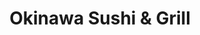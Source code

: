 ---
layout: place
title: "Okinawa Sushi & Grill"
permalink: /new-jersey/hoboken/okinawa-sushi-grill.html
stateAbbr: NJ
stateName: New Jersey
cityName: Hoboken
seo:
  name: "Okinawa Sushi & Grill"
  type: Restaurant
  links: http://okinawahoboken.com/
description: "Casual, contemporary eatery for specialty sushi rolls as well as Japanese, Thai & Chinese dishes. Looking for sushi in Hoboken, New Jersey? Check out Okinawa..."
place_id: ChIJ-98Dk1tXwokRf5MAEqU_OW0
photos:
  - name: >-
      places/ChIJ-98Dk1tXwokRf5MAEqU_OW0/photos/AeeoHcIA8j4pPFNT1SB5DA-8Fj0rKOWsDXm2QohXCEnHSY8UBWRxjtmXikTk6ynFLWSYeQYLyVIiJnJj7mnQfY0GYEUAB5YyKjjQR-RgFUzeLF1pv2ChfYuK2HdMTMqucQe1aSAy1aPy4cduAmRC8dHF6i-pfpGeUBvZsARZ_2sj3Mu_fXTwDMypuEAKqbB4RUCLlEFYu1jN8r5cY_uZioMZdxiKak7_Q06brEpqLt-jTHgYsCrsNTR7pRQenSUhYUaB_KjG3rA4WV1Son4El9qsCCLb3NoLEd1Oz5uWQINA4xWoiQ
    widthPx: 1152
    heightPx: 1536
    authorAttributions:
      - displayName: Okinawa Sushi & Grill
        uri: https://maps.google.com/maps/contrib/106988522959809342257
        photoUri: >-
          https://lh3.googleusercontent.com/a-/ALV-UjU9tdBQN1UbEtXnk1brAfT19DjIyr__a3ZUR-JWoskyqy-dokwh=s100-p-k-no-mo
    flagContentUri: >-
      https://www.google.com/local/imagery/report/?cb_client=maps_api_places.places_api&image_key=!1e10!2sAF1QipNpDKCYBb52j-zmMVoyYqQcOi0cLXge2KH8TISL&hl=en-US
    googleMapsUri: >-
      https://www.google.com/maps/place//data=!3m4!1e2!3m2!1sAF1QipNpDKCYBb52j-zmMVoyYqQcOi0cLXge2KH8TISL!2e10!4m2!3m1!1s0x89c2575b9303dffb:0x6d393fa51200937f
  - name: >-
      places/ChIJ-98Dk1tXwokRf5MAEqU_OW0/photos/AeeoHcKCPFhqJiNhq3k-YagVDYVtq29gYK2CGdDXvZHDkAnDlzGeS1XXnuszPbGSk3PVZ8zThc8kUriS0NHRHQvBotmP0ljik_VzafuIa7F4YGPv2tOgEHU5P_V2jYBkpvPULOM3S6zuCCbx61YMxfGghUe0zyaprjK7ez_X83mEF9gVRtYPySGGYZ_jEbzZRmGLUT8BRFWxUfDOJwQ_xzmuDnUVxAQtYCyZisu12jgwx4pDOMRRopkVb0XoQhEul0n0fFXPktbi-nI_stcxkIoy30uHsw4w6t9MrTEdzFZLEzlTEQ
    widthPx: 4032
    heightPx: 3024
    authorAttributions:
      - displayName: Okinawa Sushi & Grill
        uri: https://maps.google.com/maps/contrib/106988522959809342257
        photoUri: >-
          https://lh3.googleusercontent.com/a-/ALV-UjU9tdBQN1UbEtXnk1brAfT19DjIyr__a3ZUR-JWoskyqy-dokwh=s100-p-k-no-mo
    flagContentUri: >-
      https://www.google.com/local/imagery/report/?cb_client=maps_api_places.places_api&image_key=!1e10!2sAF1QipN63PU_pvZReowdpTs2h_i9QFDp30Qky3bO4NPw&hl=en-US
    googleMapsUri: >-
      https://www.google.com/maps/place//data=!3m4!1e2!3m2!1sAF1QipN63PU_pvZReowdpTs2h_i9QFDp30Qky3bO4NPw!2e10!4m2!3m1!1s0x89c2575b9303dffb:0x6d393fa51200937f
  - name: >-
      places/ChIJ-98Dk1tXwokRf5MAEqU_OW0/photos/AeeoHcKml9jWMHcSvMWJvi1g8BouaD-ysbrOXRbUCFuEzpoeIPmY0JyxBFmt7UvuWqqArQ91BXiKQvEW9XVBuRKGmko8If0NNTZYYfYw32XrXFBbTuSI33z0O-OxnrHxX8Oqb91Q3enT4cYnsT8_d_L-fWpWoCUcFDux_PWF03ouFdx6nGH2mKi7DpLEIuRrsWeOWtBIdvciYwTt-Yx7lHSNIPDaOcbaIQEgHGJxGMrdWQyCREmWQPiLQpQkLWkLsPWDEV8i1PjUcLUB9cmIKby9vZBvUUs1NCUrd00pS1cDzC80KQ
    widthPx: 960
    heightPx: 541
    authorAttributions:
      - displayName: Okinawa Sushi & Grill
        uri: https://maps.google.com/maps/contrib/106988522959809342257
        photoUri: >-
          https://lh3.googleusercontent.com/a-/ALV-UjU9tdBQN1UbEtXnk1brAfT19DjIyr__a3ZUR-JWoskyqy-dokwh=s100-p-k-no-mo
    flagContentUri: >-
      https://www.google.com/local/imagery/report/?cb_client=maps_api_places.places_api&image_key=!1e10!2sAF1QipNlhNmsVaOlQ0UP_a6pXlSGIR5bccWo4rOhnAzT&hl=en-US
    googleMapsUri: >-
      https://www.google.com/maps/place//data=!3m4!1e2!3m2!1sAF1QipNlhNmsVaOlQ0UP_a6pXlSGIR5bccWo4rOhnAzT!2e10!4m2!3m1!1s0x89c2575b9303dffb:0x6d393fa51200937f
  - name: >-
      places/ChIJ-98Dk1tXwokRf5MAEqU_OW0/photos/AeeoHcIimVQTW7nnsf1k8AjEvE_l8MFBwIuGRBQZX8fARjfZ-18i1PGtGJhXak6s8dofl09WrDKP63xFBUzmSXkO0Mx9R0J_USQ0ZerHgQKE3AlXTSwNkTgnTS7rPYrtodgDKoxX4aybJpVj3hl_enD6ojHv6zhof7MHWN0Zu-6ivoRsXvVpiNM1rCaG7t4XBrDxjL-q9hfW4MV_q_ZwlvCdtqyzb6Xq2hOGuof-HyX3NC-B6XhZcOKp92_6o2OYuPwGD0Vp4cAD2CQllHG25kVRwFs4U-_jpDt8VoWLlXUVkTvqEcCtleUSL28FXxBlTO9KYOYcgNM50U1qBzfAq2KaKiv205vxo16LIYWmkpRq8TZcQedJc5Cgnldd8QOX8_9SiB8_HQ5a7ule14S5WLQxvFY8alALnnKgRv3wg1aGLbY4iMpb
    widthPx: 4030
    heightPx: 2868
    authorAttributions:
      - displayName: Mina Farag
        uri: https://maps.google.com/maps/contrib/113477912574613727649
        photoUri: >-
          https://lh3.googleusercontent.com/a-/ALV-UjW4p_IChH8sgHY5c1obC9jFoh9xF5iKf00bJZawKBHIro8USTirjw=s100-p-k-no-mo
    flagContentUri: >-
      https://www.google.com/local/imagery/report/?cb_client=maps_api_places.places_api&image_key=!1e10!2sCIHM0ogKEICAgIDJmbuU3gE&hl=en-US
    googleMapsUri: >-
      https://www.google.com/maps/place//data=!3m4!1e2!3m2!1sCIHM0ogKEICAgIDJmbuU3gE!2e10!4m2!3m1!1s0x89c2575b9303dffb:0x6d393fa51200937f
  - name: >-
      places/ChIJ-98Dk1tXwokRf5MAEqU_OW0/photos/AeeoHcJ6tHLLebEBZP1ZioNy04120RC_E35s6Ir5KGy6h5ldN8SKsH6IwlgOeu4zcKz3S2bW2WLwNxko2KDel0Q6zCVmHAr_tyVcJXF7fIH8APWRyHpUJJIUrQ4c4wkgncPrri2pjhi9CoIaSTXhuK2D_afUp6K7nOpPwA9acrNzQC1TKxXSBj6Af2olmEkNPzjaze4avI1iFSwikE6YCnHkSrt47JWtrme_eojc3_Gy8-mm3zGqyLmP-G9pKg3Os7GQ1rlmuZ99u2qKrcbvF9NbZjIMN1Rv72tl_U0Io0kT8k-TthStHsHlnqjIRb2JoydJcF043gKAj_8lrnGtdjI4sXF4V_JhXzQHcmDGi7W8Gf4ikm-NMKGY1Gm0LwGhhZuamqAv7agTqGggsTpHkq3ZUV7cjTVBc6v-f-8B9n6lOHs-Eg
    widthPx: 1122
    heightPx: 927
    authorAttributions:
      - displayName: Daniel La Rosa
        uri: https://maps.google.com/maps/contrib/100085073599121798748
        photoUri: >-
          https://lh3.googleusercontent.com/a-/ALV-UjUJqcDUbFKTONPIKizyy4IhOilTiNPb0IJtLnylHcP_0SsJrCvm=s100-p-k-no-mo
    flagContentUri: >-
      https://www.google.com/local/imagery/report/?cb_client=maps_api_places.places_api&image_key=!1e10!2sCIHM0ogKEICAgIDfrqeLbQ&hl=en-US
    googleMapsUri: >-
      https://www.google.com/maps/place//data=!3m4!1e2!3m2!1sCIHM0ogKEICAgIDfrqeLbQ!2e10!4m2!3m1!1s0x89c2575b9303dffb:0x6d393fa51200937f
  - name: >-
      places/ChIJ-98Dk1tXwokRf5MAEqU_OW0/photos/AeeoHcI4lp9GnXZ4hZ1E6eSDoPqroH5WNrnHScVhLPBmNKtO-gCtJcH85W0ZYw57tCJ2tfeqlpcVyV9bWfYbfL297JPe6hFmAkqeD_INmNzJrxDfN3tHo-N68m389qIO7XxywVcaHTaJyUYrq209o3uTx_eqJpuf2LEUo5T1wMcZKLjsCBVXVl33Uo7-a_3S4mVLGhhxnPTS73DXtwpCSfrmyexlfH5OHliqHY36IBMWUUS0cqTCyerIzcb0PAGSSoE4zQCEpNH9jtQFTZXinphlKAsAL-hxj9F9WINraqtsiq91zjw1WPQTbpBMfhjIsdjBP-H9FERVOGpdG2NigIffzkQPbqetT-0vb3LtGT3ZUcTZsM-IpbJn_FKvapjlPCOpWd5PxyzXB-p4Ehl8msCIXaVUCwKXAIv-N6oPF6MiqeZWjIIV
    widthPx: 2252
    heightPx: 4000
    authorAttributions:
      - displayName: Luca De Simone
        uri: https://maps.google.com/maps/contrib/113567037528790477073
        photoUri: >-
          https://lh3.googleusercontent.com/a-/ALV-UjXP0NUjUDxFQiIvEelYWtdX0gzZ-OSEm2UxLRaX3cZ6gts-a7sD=s100-p-k-no-mo
    flagContentUri: >-
      https://www.google.com/local/imagery/report/?cb_client=maps_api_places.places_api&image_key=!1e10!2sCIHM0ogKEICAgICn-LuKjgE&hl=en-US
    googleMapsUri: >-
      https://www.google.com/maps/place//data=!3m4!1e2!3m2!1sCIHM0ogKEICAgICn-LuKjgE!2e10!4m2!3m1!1s0x89c2575b9303dffb:0x6d393fa51200937f
  - name: >-
      places/ChIJ-98Dk1tXwokRf5MAEqU_OW0/photos/AeeoHcLxeGGxB9tEGV8eNcgxXZr7ffakLIvcnrRn1-wG6fC3coSCtfbwuoYU6L4fKx_yDw1rJliOHmgqwTdoS6kb9_AF0Bg7WTe5vSsEZzKATavmrVr6mA2SCwDeY56nhbTtA6vzfkSmj7TvRqnAQlVVlWqAXMkM6a8n1cQz7_qgjSUysRUiP2HY4rSNG6stB3AUUvUiJaTy7UJZCHgHaxaIdhT7Vk6sa_GtULF2VHPGguGLjP3SfoarUf3eDDk6vLtieJs2mMXngdVr_1cZpm7IpB0v6q2nK7uIAKsOHp1NepKAVHtXKrlESWu7lNYESDwZUUD5HKKyD4svbx6wW6ge-ffUTiodqDOaMni7Nl4v0Ae2CxjufDawRzKyqnlpW1Br-fheEKabLD0-DoBzyVGeQoUL_NmYg3rh0I1y6eIxunN-Sayt
    widthPx: 4800
    heightPx: 3600
    authorAttributions:
      - displayName: Maryada Dutt
        uri: https://maps.google.com/maps/contrib/111684393399286729588
        photoUri: >-
          https://lh3.googleusercontent.com/a/ACg8ocLwYSKV8PSyq0tEzsGYFdXhvSwU8mrM0NwJxXU5DbukS_pfzg=s100-p-k-no-mo
    flagContentUri: >-
      https://www.google.com/local/imagery/report/?cb_client=maps_api_places.places_api&image_key=!1e10!2sCIHM0ogKEICAgICrwafEggE&hl=en-US
    googleMapsUri: >-
      https://www.google.com/maps/place//data=!3m4!1e2!3m2!1sCIHM0ogKEICAgICrwafEggE!2e10!4m2!3m1!1s0x89c2575b9303dffb:0x6d393fa51200937f
  - name: >-
      places/ChIJ-98Dk1tXwokRf5MAEqU_OW0/photos/AeeoHcJfM-SCVjIEONTh1jLxKIfsiU-zi8249s1qQ5Gr_qWuxcLIvZjx6Ks4u8f-6qK3bJXqPCs9NfpuknXkMDCt6_Rr4HHAcpgtMdb81jPw1Pdb9h121v7cCX60VPkDR4z4sHmRvAHKPewZrykqCcU_ZUoWCYTbMun4dvyunQ3qSPC0JdLy35LBSBrVnV8dannewi8ApLiNesDFKdBdMasOX_lR9Y6UOhViS4rZ0nqvYQRdcj2-YD_cGfB1jEwL4_YEsHWIWcJ5uzUGh3lhN4Aq_2r1b5ZSLe9Ddqey1L_-QKSarZCw8FwG-QexFKUjf_82kAC6bYGwLEpzstkEJee64Nk8-bXqYcG58OA_YETOlVGU9dOtCu3nQZydBxhNpNhxEEphatXR5J8IUynSwjdrDAdngQQyp8uRJNcATk-qXM9K4Q
    widthPx: 3264
    heightPx: 1472
    authorAttributions:
      - displayName: T K
        uri: https://maps.google.com/maps/contrib/100665887197907922739
        photoUri: >-
          https://lh3.googleusercontent.com/a/ACg8ocI4OIzB1uRo39gXTJIqEv-CYcghp4MKzqd3ufAes3eKq5en=s100-p-k-no-mo
    flagContentUri: >-
      https://www.google.com/local/imagery/report/?cb_client=maps_api_places.places_api&image_key=!1e10!2sCIHM0ogKEICAgICn5oG3Pw&hl=en-US
    googleMapsUri: >-
      https://www.google.com/maps/place//data=!3m4!1e2!3m2!1sCIHM0ogKEICAgICn5oG3Pw!2e10!4m2!3m1!1s0x89c2575b9303dffb:0x6d393fa51200937f
  - name: >-
      places/ChIJ-98Dk1tXwokRf5MAEqU_OW0/photos/AeeoHcKoCyx2wVp-7kudxh4zSKbjAP1NQgmkiqLuNKg92jysV1yEATJHV-Zzc_96-DgI_xtUFkwUzpY8Kmd5swVBVz7BoPsyiL9_IK0INAYlMmA46Q-O8jyrqzsYEsXoWoviyni8hUu3F9JyyIOfvvFGQsygfR7q5RJjFXI43TKVOkVA0gvALSmJ5qYOC2cXuXv8S40Ww_N-JpbOBy1lXuwZLfdE5LbQBt2FVtdxI-gu6sj48BGoyZNnYdzTL8tZ0UZCq5z7FTjKrq2j1On96zv4pDUhmq_ensDEqFabq-xt_DV323A46KnOEhVUemXv5fYDacm0hgjdBH2DdpmJyrJeWtxIziYlBLBcveafBBcUVwOdTDo2033KURpz3FA-bmfuJ5fWy1-pKmqC6fYiacQvAifi_BV9FtolLuclcK_ZvTvx36k
    widthPx: 2264
    heightPx: 3521
    authorAttributions:
      - displayName: Benjamin Lamac
        uri: https://maps.google.com/maps/contrib/109519331552379908084
        photoUri: >-
          https://lh3.googleusercontent.com/a/ACg8ocIMifH8qmh0C998g8v44_rvBKj1x2GBMoCcSl7N20FJ1qWu2Q=s100-p-k-no-mo
    flagContentUri: >-
      https://www.google.com/local/imagery/report/?cb_client=maps_api_places.places_api&image_key=!1e10!2sCIHM0ogKEICAgICjorOj6gE&hl=en-US
    googleMapsUri: >-
      https://www.google.com/maps/place//data=!3m4!1e2!3m2!1sCIHM0ogKEICAgICjorOj6gE!2e10!4m2!3m1!1s0x89c2575b9303dffb:0x6d393fa51200937f
  - name: >-
      places/ChIJ-98Dk1tXwokRf5MAEqU_OW0/photos/AeeoHcJReRU9TYn_ha7nSCI_tW63ltLDcEqrHgh0qMg9orV9DK-7bGmolx6k2wvvxY2LOw56MWVuLG9weQbchnMsueTXIRq7Af41k0w1JBEb5LdEF6298E4j0A2VnrHihPRYWZgqn_xt76sinA1EiX97mELeyvqtl0wWCBHDIiDASPUi6zF5jG8PhnNOyp4C5UWyljTuq9fWsNIGd2sJAzO13Pe4eEDxsHucwkCcF2KSOBIvqzTajyr3f37sy1iAF1TQyceAowCaJlyHInkWJFkMC3kcYD1ILdH8xsr78s_5ODYOQU6WUf6pinsG_yGWra1egcnG3jWqXKYzRJo_GO3MCe7_MSXJeINFRcG4h5kCbAdw-CHZ7XFQMr40MWS-52XpR_qFtpBThU9krq4h5LCawvL_1cdpaPR2lcFGQTL9E9W-pM8Q
    widthPx: 3648
    heightPx: 2736
    authorAttributions:
      - displayName: Kya Kaise
        uri: https://maps.google.com/maps/contrib/100802333237086440524
        photoUri: >-
          https://lh3.googleusercontent.com/a-/ALV-UjVzn82BAtq8dYePyOL7IrzAqyry4EDjX7HGtAJSTpJtvzTEDzc8=s100-p-k-no-mo
    flagContentUri: >-
      https://www.google.com/local/imagery/report/?cb_client=maps_api_places.places_api&image_key=!1e10!2sCIHM0ogKEICAgICu6Z2ZvAE&hl=en-US
    googleMapsUri: >-
      https://www.google.com/maps/place//data=!3m4!1e2!3m2!1sCIHM0ogKEICAgICu6Z2ZvAE!2e10!4m2!3m1!1s0x89c2575b9303dffb:0x6d393fa51200937f
address: 400 Newark St., Hoboken, NJ 07030, USA
street: 400 Newark St.
city: Hoboken
state: NJ
zip: '07030'
country: USA
neighborhood: null
latitude: '40.737540'
longitude: '-74.036910'
accessibility_options: null
business_status: OPERATIONAL
name: Okinawa Sushi & Grill
google_maps_links:
  directionsUri: >-
    https://www.google.com/maps/dir//''/data=!4m7!4m6!1m1!4e2!1m2!1m1!1s0x89c2575b9303dffb:0x6d393fa51200937f!3e0
  placeUri: https://maps.google.com/?cid=7870391802010833791
  writeAReviewUri: >-
    https://www.google.com/maps/place//data=!4m3!3m2!1s0x89c2575b9303dffb:0x6d393fa51200937f!12e1
  reviewsUri: >-
    https://www.google.com/maps/place//data=!4m4!3m3!1s0x89c2575b9303dffb:0x6d393fa51200937f!9m1!1b1
  photosUri: >-
    https://www.google.com/maps/place//data=!4m3!3m2!1s0x89c2575b9303dffb:0x6d393fa51200937f!10e5
primary_type: Japanese Restaurant
opening_hours:
  regular: null
  current: null
secondary_opening_hours:
  regular:
    weekdayDescriptions: null
    type: null
  current:
    weekdayDescriptions: null
    type: null
phone: (201) 222-0298
price_level: PRICE_LEVEL_MODERATE
price_range: null
rating: '4.1'
rating_count: 365
website: http://okinawahoboken.com/
reviews:
  - name: >-
      places/ChIJ-98Dk1tXwokRf5MAEqU_OW0/reviews/ChdDSUhNMG9nS0VJQ0FnSUNuLUx1S3RnRRAB
    relativePublishTimeDescription: 6 months ago
    rating: 5
    text:
      text: >-
        A pleasant surprise.

        Small sushi place in a Plaza in Hoboke, where with a little luck you can
        find parking.

        Good service, good food, fair prices.

        Above average sushi, away from the crowd of Washington street.
      languageCode: en
    originalText:
      text: >-
        A pleasant surprise.

        Small sushi place in a Plaza in Hoboke, where with a little luck you can
        find parking.

        Good service, good food, fair prices.

        Above average sushi, away from the crowd of Washington street.
      languageCode: en
    authorAttribution:
      displayName: Luca De Simone
      uri: https://www.google.com/maps/contrib/113567037528790477073/reviews
      photoUri: >-
        https://lh3.googleusercontent.com/a-/ALV-UjXP0NUjUDxFQiIvEelYWtdX0gzZ-OSEm2UxLRaX3cZ6gts-a7sD=s128-c0x00000000-cc-rp-mo-ba6
    publishTime: '2024-09-22T18:18:33.608103Z'
    flagContentUri: >-
      https://www.google.com/local/review/rap/report?postId=ChdDSUhNMG9nS0VJQ0FnSUNuLUx1S3RnRRAB&d=17924085&t=1
    googleMapsUri: >-
      https://www.google.com/maps/reviews/data=!4m6!14m5!1m4!2m3!1sChdDSUhNMG9nS0VJQ0FnSUNuLUx1S3RnRRAB!2m1!1s0x89c2575b9303dffb:0x6d393fa51200937f
  - name: >-
      places/ChIJ-98Dk1tXwokRf5MAEqU_OW0/reviews/ChZDSUhNMG9nS0VJQ0FnSUN2M3NlMWJnEAE
    relativePublishTimeDescription: 4 months ago
    rating: 5
    text:
      text: >-
        The food was excellent. I had some sushi & my friend had the chicken
        teriyaki. For appetizer we had vegetable dumplings. We shared some mochi
        for desert. Staff were friendly. Some parking is available which is
        great considering it's Hoboken. It's pretty easy to spot it as it is in
        a strip mall almost at the end.
      languageCode: en
    originalText:
      text: >-
        The food was excellent. I had some sushi & my friend had the chicken
        teriyaki. For appetizer we had vegetable dumplings. We shared some mochi
        for desert. Staff were friendly. Some parking is available which is
        great considering it's Hoboken. It's pretty easy to spot it as it is in
        a strip mall almost at the end.
      languageCode: en
    authorAttribution:
      displayName: Guy Z
      uri: https://www.google.com/maps/contrib/102413242899407823889/reviews
      photoUri: >-
        https://lh3.googleusercontent.com/a-/ALV-UjV-EfsTv1JhJQQGB4ssrX91AcshwfZXW89Kn9jMMGdZWWWUE12rTQ=s128-c0x00000000-cc-rp-mo-ba6
    publishTime: '2024-12-11T11:17:03.518462Z'
    flagContentUri: >-
      https://www.google.com/local/review/rap/report?postId=ChZDSUhNMG9nS0VJQ0FnSUN2M3NlMWJnEAE&d=17924085&t=1
    googleMapsUri: >-
      https://www.google.com/maps/reviews/data=!4m6!14m5!1m4!2m3!1sChZDSUhNMG9nS0VJQ0FnSUN2M3NlMWJnEAE!2m1!1s0x89c2575b9303dffb:0x6d393fa51200937f
  - name: >-
      places/ChIJ-98Dk1tXwokRf5MAEqU_OW0/reviews/ChdDSUhNMG9nS0VJQ0FnSURfNF9MSWdBRRAB
    relativePublishTimeDescription: 2 months ago
    rating: 5
    text:
      text: >-
        My go to sushi spot in Hoboken! Love this place! The food is amazing,
        especially the Tuna Pizza! The atmosphere is calm and welcoming. The
        prices are pretty good, considering the area. There’s always seating
        available, which is much appreciated. Also, they have open cork, which
        is great!
      languageCode: en
    originalText:
      text: >-
        My go to sushi spot in Hoboken! Love this place! The food is amazing,
        especially the Tuna Pizza! The atmosphere is calm and welcoming. The
        prices are pretty good, considering the area. There’s always seating
        available, which is much appreciated. Also, they have open cork, which
        is great!
      languageCode: en
    authorAttribution:
      displayName: Tomas Pollak
      uri: https://www.google.com/maps/contrib/113721069528625783638/reviews
      photoUri: >-
        https://lh3.googleusercontent.com/a-/ALV-UjXT2niDDUWhn1mXBQR7UKuMAgdAPoxsUq079rM_H2wE7ApuPEP1=s128-c0x00000000-cc-rp-mo-ba2
    publishTime: '2025-01-28T02:54:58.831045Z'
    flagContentUri: >-
      https://www.google.com/local/review/rap/report?postId=ChdDSUhNMG9nS0VJQ0FnSURfNF9MSWdBRRAB&d=17924085&t=1
    googleMapsUri: >-
      https://www.google.com/maps/reviews/data=!4m6!14m5!1m4!2m3!1sChdDSUhNMG9nS0VJQ0FnSURfNF9MSWdBRRAB!2m1!1s0x89c2575b9303dffb:0x6d393fa51200937f
  - name: >-
      places/ChIJ-98Dk1tXwokRf5MAEqU_OW0/reviews/ChdDSUhNMG9nS0VJQ0FnSURUdmRmR3VBRRAB
    relativePublishTimeDescription: 10 months ago
    rating: 5
    text:
      text: >-
        Really worth coming. We had the Salmon Don with 15 pcs of salmon
        sashimi, and the yellow crunch dragon roll (special roll), and it was
        just fantastic. It's been a long time since I enjoyed sushi this much
      languageCode: en
    originalText:
      text: >-
        Really worth coming. We had the Salmon Don with 15 pcs of salmon
        sashimi, and the yellow crunch dragon roll (special roll), and it was
        just fantastic. It's been a long time since I enjoyed sushi this much
      languageCode: en
    authorAttribution:
      displayName: Carlos Vivas Augier
      uri: https://www.google.com/maps/contrib/100808364523212869550/reviews
      photoUri: >-
        https://lh3.googleusercontent.com/a-/ALV-UjWErZ1TOQ8A0IKXrzB-eELH03cGVSBdN43oCCtqg_kmWPByTFo2yw=s128-c0x00000000-cc-rp-mo-ba5
    publishTime: '2024-05-27T01:27:07.824737Z'
    flagContentUri: >-
      https://www.google.com/local/review/rap/report?postId=ChdDSUhNMG9nS0VJQ0FnSURUdmRmR3VBRRAB&d=17924085&t=1
    googleMapsUri: >-
      https://www.google.com/maps/reviews/data=!4m6!14m5!1m4!2m3!1sChdDSUhNMG9nS0VJQ0FnSURUdmRmR3VBRRAB!2m1!1s0x89c2575b9303dffb:0x6d393fa51200937f
  - name: >-
      places/ChIJ-98Dk1tXwokRf5MAEqU_OW0/reviews/ChdDSUhNMG9nS0VJQ0FnSUNSM3QyN3pRRRAB
    relativePublishTimeDescription: 2 years ago
    rating: 5
    text:
      text: >-
        Spectacular sushi restaurant! So lucky to have this place so close to my
        apt. Fresh fish, amazing staff, clean and nice atmosphere. BYOB, there
        is a wine shop next to the restaurant, which makes the whole experience
        ever better!enjoy it!
      languageCode: en
    originalText:
      text: >-
        Spectacular sushi restaurant! So lucky to have this place so close to my
        apt. Fresh fish, amazing staff, clean and nice atmosphere. BYOB, there
        is a wine shop next to the restaurant, which makes the whole experience
        ever better!enjoy it!
      languageCode: en
    authorAttribution:
      displayName: Estefania Oriol
      uri: https://www.google.com/maps/contrib/101655085839528498514/reviews
      photoUri: >-
        https://lh3.googleusercontent.com/a-/ALV-UjXlIEyRGLuZwm30cArUST9U9wVXvENoBQENYyfUP4RJxQb5dPY=s128-c0x00000000-cc-rp-mo-ba4
    publishTime: '2023-04-03T04:18:59.321815Z'
    flagContentUri: >-
      https://www.google.com/local/review/rap/report?postId=ChdDSUhNMG9nS0VJQ0FnSUNSM3QyN3pRRRAB&d=17924085&t=1
    googleMapsUri: >-
      https://www.google.com/maps/reviews/data=!4m6!14m5!1m4!2m3!1sChdDSUhNMG9nS0VJQ0FnSUNSM3QyN3pRRRAB!2m1!1s0x89c2575b9303dffb:0x6d393fa51200937f
parking_options:
  freeParkingLot: true
  valetParking: false
payment_options:
  acceptsCreditCards: true
  acceptsDebitCards: true
  acceptsCashOnly: false
  acceptsNfc: true
allow_dogs: null
curbside_pickup: null
delivery: true
dine_in: true
good_for_children: true
good_for_groups: true
good_for_sports: false
live_music: false
menu_for_children: false
outdoor_seating: false
reservable: true
restroom: true
serves_beer: false
serves_breakfast: false
serves_brunch: false
serves_cocktails: false
serves_coffee: false
serves_dinner: true
serves_dessert: true
serves_lunch: true
serves_vegetarian_food: true
serves_wine: false
takeout: true
summary: >-
  Casual, contemporary eatery for specialty sushi rolls as well as Japanese,
  Thai & Chinese dishes.

---